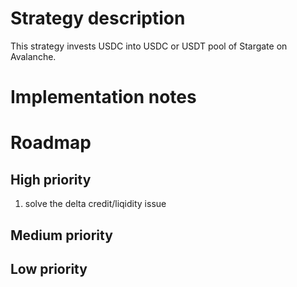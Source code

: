 # Strategy description

This strategy invests USDC into USDC or USDT pool of Stargate on Avalanche.

# Implementation notes

# Roadmap

## High priority

1. solve the delta credit/liqidity issue

## Medium priority

## Low priority
